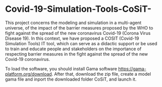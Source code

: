 # Covid-19-Simulation-Tools-CoSiT-
This project concerns the modeling and simulation in a multi-agent universe, of the impact of the barrier measures proposed by the WHO to fight against the spread of the new coronavirus Covid-19 (Corona Virus Disease 19). In this context, we have proposed a COSIT (Covid-19 Simulation Tools) IT tool, which can serve as a didactic support or be used to train and educate people and stakeholders on the importance of respecting barrier measures in the fight against the spread of the new Covid-19 coronavirus.


To load the software, you should install Gama software https://gama-platform.org/download. After that, download the zip file, create a model gama file and inport the downloaded folder CoSiT, and launch it.
